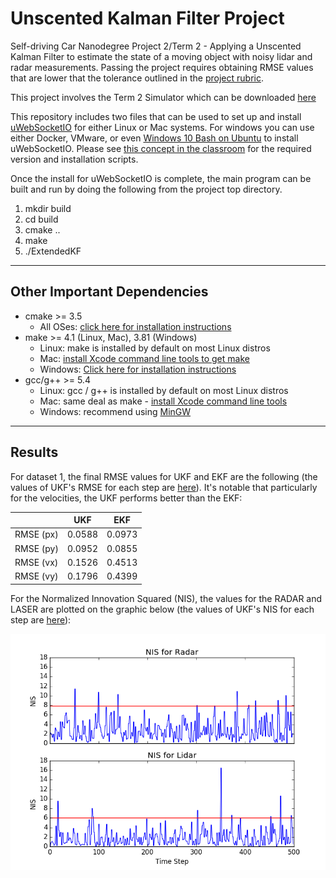 # Unscented Kalman Filter Project
Self-driving Car Nanodegree Project 2/Term 2 - Applying a Unscented Kalman Filter to estimate the state of a moving object with noisy lidar and radar measurements. Passing the project requires obtaining RMSE values that are lower that the tolerance outlined in the [project rubric](https://review.udacity.com/#!/rubrics/783/view).

This project involves the Term 2 Simulator which can be downloaded [here](https://github.com/udacity/self-driving-car-sim/releases)

This repository includes two files that can be used to set up and install [uWebSocketIO](https://github.com/uWebSockets/uWebSockets) for either Linux or Mac systems. For windows you can use either Docker, VMware, or even [Windows 10 Bash on Ubuntu](https://www.howtogeek.com/249966/how-to-install-and-use-the-linux-bash-shell-on-windows-10/) to install uWebSocketIO. Please see [this concept in the classroom](https://classroom.udacity.com/nanodegrees/nd013/parts/40f38239-66b6-46ec-ae68-03afd8a601c8/modules/0949fca6-b379-42af-a919-ee50aa304e6a/lessons/f758c44c-5e40-4e01-93b5-1a82aa4e044f/concepts/16cf4a78-4fc7-49e1-8621-3450ca938b77) for the required version and installation scripts.

Once the install for uWebSocketIO is complete, the main program can be built and run by doing the following from the project top directory.

1. mkdir build
2. cd build
3. cmake ..
4. make
5. ./ExtendedKF

---

## Other Important Dependencies

* cmake >= 3.5
  * All OSes: [click here for installation instructions](https://cmake.org/install/)
* make >= 4.1 (Linux, Mac), 3.81 (Windows)
  * Linux: make is installed by default on most Linux distros
  * Mac: [install Xcode command line tools to get make](https://developer.apple.com/xcode/features/)
  * Windows: [Click here for installation instructions](http://gnuwin32.sourceforge.net/packages/make.htm)
* gcc/g++ >= 5.4
  * Linux: gcc / g++ is installed by default on most Linux distros
  * Mac: same deal as make - [install Xcode command line tools](https://developer.apple.com/xcode/features/)
  * Windows: recommend using [MinGW](http://www.mingw.org/)
  
---
## Results
  
For dataset 1, the final RMSE values for UKF and EKF are the following (the values of UKF's RMSE for each step are [here](src/RMSE.txt)). It's notable that particularly for the velocities, the UKF performs better than the EKF:
  
|          |UKF      |EKF      |
|---       |---      |---      |
|RMSE (px) |0.0588   |0.0973   |
|RMSE (py) |0.0952   |0.0855   |
|RMSE (vx) |0.1526   |0.4513   |
|RMSE (vy) |0.1796   |0.4399   |

For the Normalized Innovation Squared (NIS), the values for the RADAR and LASER are plotted on the graphic below (the values of UKF's NIS for each step are [here](src/NIS.txt)):

![Image with NIS](src/NIS.png)



